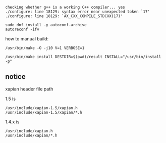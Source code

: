 

```
checking whether g++ is a working C++ compiler... yes
./configure: line 18129: syntax error near unexpected token `17'
./configure: line 18129: `AX_CXX_COMPILE_STDCXX(17)'
```

```shell
sudo dnf install -y autoconf-archive
autoreconf -ifv
```

how to manual build:

```shell
/usr/bin/make -O -j10 V=1 VERBOSE=1

/usr/bin/make install DESTDIR=$(pwd)/result INSTALL="/usr/bin/install -p"
```


## notice

xapian header file path

1.5 is
```
/usr/include/xapian-1.5/xapian.h
/usr/include/xapian-1.5/xapian/*.h
```

1.4.x is
```
/usr/include/xapian.h
/usr/include/xapian/*.h
```
